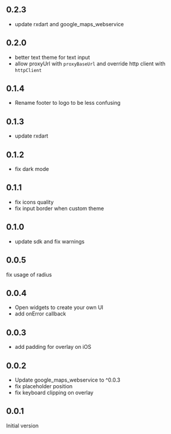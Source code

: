 ## 0.2.3

- update rxdart and google_maps_webservice

## 0.2.0

- better text theme for text input
- allow proxyUrl with `proxyBaseUrl` and override http client with `httpClient`

## 0.1.4

- Rename footer to logo to be less confusing

## 0.1.3

- update rxdart

## 0.1.2

- fix dark mode

## 0.1.1

- fix icons quality
- fix input border when custom theme

## 0.1.0

 - update sdk and fix warnings

## 0.0.5
  fix usage of radius

## 0.0.4

- Open widgets to create your own UI
- add onError callback

## 0.0.3

- add padding for overlay on iOS

## 0.0.2

- Update google_maps_webservice to ^0.0.3
- fix placeholder position
- fix keyboard clipping on overlay

## 0.0.1
Initial version
